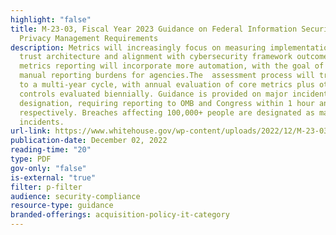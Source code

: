```yaml
---
highlight: "false"
title: M-23-03, Fiscal Year 2023 Guidance on Federal Information Security and
  Privacy Management Requirements
description: Metrics will increasingly focus on measuring implementation of zero
  trust architecture and alignment with cybersecurity framework outcomes. CIO
  metrics reporting will incorporate more automation, with the goal of reducing
  manual reporting burdens for agencies.The  assessment process will transition
  to a multi-year cycle, with annual evaluation of core metrics plus other
  controls evaluated biennially. Guidance is provided on major incident
  designation, requiring reporting to OMB and Congress within 1 hour and 7 days,
  respectively. Breaches affecting 100,000+ people are designated as major
  incidents.
url-link: https://www.whitehouse.gov/wp-content/uploads/2022/12/M-23-03-FY23-FISMA-Guidance-2.pdf
publication-date: December 02, 2022
reading-time: "20"
type: PDF
gov-only: "false"
is-external: "true"
filter: p-filter
audience: security-compliance
resource-type: guidance
branded-offerings: acquisition-policy-it-category
---
```

